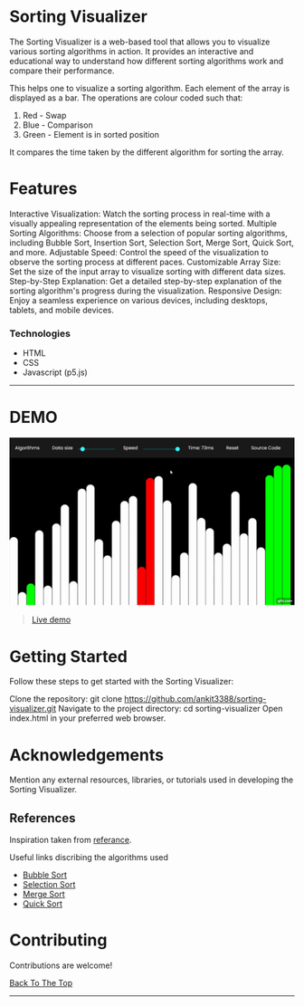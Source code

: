 # Sorting Visualizer

The Sorting Visualizer is a web-based tool that allows you to visualize various sorting algorithms in action. It provides an interactive and educational way to understand how different sorting algorithms work and compare their performance.

This helps one to visualize a sorting algorithm. Each element of the array is displayed as a bar. The operations are colour coded such that: 

1. Red - Swap
2. Blue - Comparison 
3. Green - Element is in sorted position

It compares the time taken by the different algorithm for sorting the array.

# Features
Interactive Visualization: Watch the sorting process in real-time with a visually appealing representation of the elements being sorted.
Multiple Sorting Algorithms: Choose from a selection of popular sorting algorithms, including Bubble Sort, Insertion Sort, Selection Sort, Merge Sort, Quick Sort, and more.
Adjustable Speed: Control the speed of the visualization to observe the sorting process at different paces.
Customizable Array Size: Set the size of the input array to visualize sorting with different data sizes.
Step-by-Step Explanation: Get a detailed step-by-step explanation of the sorting algorithm's progress during the visualization.
Responsive Design: Enjoy a seamless experience on various devices, including desktops, tablets, and mobile devices.

### Technologies

- HTML 
- CSS
- Javascript (p5.js)

---
# DEMO
![Project Image](https://github.com/ankit3388/Sorting_with_visualisation/blob/main/Feel_of_sorting/image/gif.gif)
> [Live demo](https://ankit3388.github.io/sorting-visualizer/)

# Getting Started
Follow these steps to get started with the Sorting Visualizer:

Clone the repository: git clone https://github.com/ankit3388/sorting-visualizer.git
Navigate to the project directory: cd sorting-visualizer
Open index.html in your preferred web browser.

# Acknowledgements
Mention any external resources, libraries, or tutorials used in developing the Sorting Visualizer.

## References
Inspiration taken from [referance](https://youtu.be/JMnZ3VoWinY).

Useful links discribing the algorithms used 

- [Bubble Sort](https://en.wikipedia.org/wiki/Bubble_sort)
- [Selection Sort](https://en.wikipedia.org/wiki/Selection_sort)
- [Merge Sort](https://en.wikipedia.org/wiki/Merge_sort)
- [Quick Sort](https://en.wikipedia.org/wiki/Quicksort)

# Contributing
Contributions are welcome! 

[Back To The Top](#read-me-template)

---

